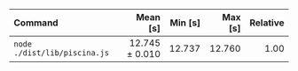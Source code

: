 | Command | Mean [s] | Min [s] | Max [s] | Relative |
|:---|---:|---:|---:|---:|
| `node ./dist/lib/piscina.js` | 12.745 ± 0.010 | 12.737 | 12.760 | 1.00 |
